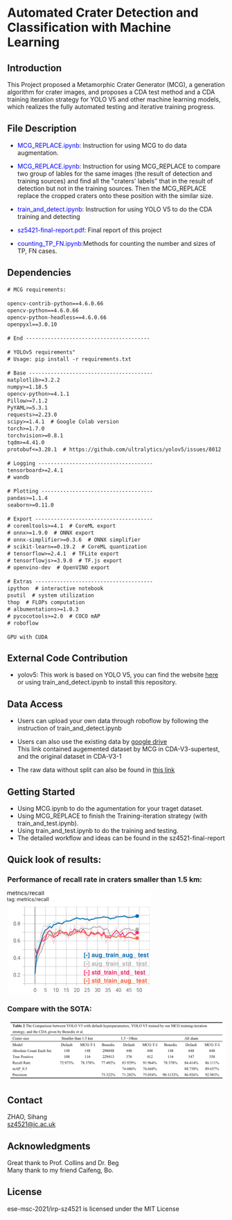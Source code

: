 # Automated Crater Detection and Classification with Machine Learning


## Introduction
This Project proposed a Metamorphic Crater Generator (MCG), a generation algorithm for crater images, and
proposes a CDA test method and a CDA training iteration strategy for YOLO V5 and other machine learning models, which realizes the fully automated
testing and iterative training progress.

## File Description

- <font color = 'blue'>MCG_REPLACE.ipynb</font>: Instruction for using MCG to do data augmentation.

- <font color = 'blue'>MCG_REPLACE.ipynb</font>: Instruction for using MCG_REPLACE to compare two group of lables for the same images (the result of detection and training sources) and find all the "craters' labels" that in the result of detection but not in the training sources. Then the MCG_REPLACE replace the cropped craters onto these position with the similar size.


- <font color = 'blue'>train_and_detect.ipynb</font>: Instruction for using YOLO V5 to do the CDA training and detecting

- <font color = 'blue'>sz5421-final-report.pdf</font>: Final report of this project

- <font color = 'blue'>counting_TP_FN.ipynb</font>:Methods for counting the number and sizes of TP, FN cases.



## Dependencies
```
# MCG requirements:

opencv-contrib-python==4.6.0.66
opencv-python==4.6.0.66
opencv-python-headless==4.6.0.66
openpyxl==3.0.10

# End ----------------------------------------

# YOLOv5 requirements"
# Usage: pip install -r requirements.txt

# Base ----------------------------------------
matplotlib>=3.2.2
numpy>=1.18.5
opencv-python>=4.1.1
Pillow>=7.1.2
PyYAML>=5.3.1
requests>=2.23.0
scipy>=1.4.1  # Google Colab version
torch>=1.7.0
torchvision>=0.8.1
tqdm>=4.41.0
protobuf<=3.20.1  # https://github.com/ultralytics/yolov5/issues/8012

# Logging -------------------------------------
tensorboard>=2.4.1
# wandb

# Plotting ------------------------------------
pandas>=1.1.4
seaborn>=0.11.0

# Export --------------------------------------
# coremltools>=4.1  # CoreML export
# onnx>=1.9.0  # ONNX export
# onnx-simplifier>=0.3.6  # ONNX simplifier
# scikit-learn==0.19.2  # CoreML quantization
# tensorflow>=2.4.1  # TFLite export
# tensorflowjs>=3.9.0  # TF.js export
# openvino-dev  # OpenVINO export

# Extras --------------------------------------
ipython  # interactive notebook
psutil  # system utilization
thop  # FLOPs computation
# albumentations>=1.0.3
# pycocotools>=2.0  # COCO mAP
# roboflow

GPU with CUDA
```

## External Code Contribution
- yolov5: This work is based on YOLO V5, you can find the website [here](https://github.com/ultralytics/yolov5) or using train_and_detect.ipynb to install this repository.

## Data Access
- Users can upload your own data through roboflow by following the instruction of train_and_detect.ipynb

- Users can also use the existing data by [google drive](https://drive.google.com/drive/folders/1qSEGnHXzX8UeNEHlAlUqsqr18hsBhHxO?usp=sharing)<br>
This link contained augemented dataset by MCG in CDA-V3-supertest, and the original dataset in CDA-V3-1

- The raw data without split can also be found in [this link](https://drive.google.com/file/d/1GpgEewb-6TB5WsKiS_GZU2-0VMFv9dMZ/view?usp=sharing)

## Getting Started
- Using MCG.ipynb to do the agumentation for your traget dataset.
- Using MCG_REPLACE to finish the Training-iteration strategy (with train_and_test.ipynb).
- Using train_and_test.ipynb to do the training and testing.
- The detailed workflow and ideas can be found in the sz4521-final-report 

## Quick look of results:
### Performance of recall rate in craters smaller than 1.5 km:
![sml_1.5.png](https://github.com/Akutagawa1998/Crater-Detection/blob/main/sml_1.5.png)
### Compare with the SOTA:
![Table_2_new.png](https://github.com/Akutagawa1998/Crater-Detection/blob/main/Table_2_new.png)



## Contact
ZHAO, Sihang\
sz4521@ic.ac.uk 

## Acknowledgments
Great thank to Prof. Collins and Dr. Beg <br>
Many thank to my friend Caifeng, Bo.

## License
ese-msc-2021/irp-sz4521 is licensed under the MIT License
